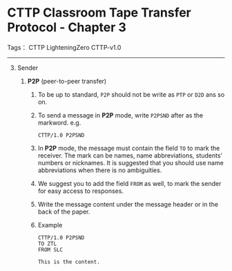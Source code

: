 # CTTP Classroom Tape Transfer Protocol - Chapter 3

Tags： CTTP LighteningZero CTTP-v1.0

---

3. Sender

    1. **P2P** (peer-to-peer transfer)

        1. To be up to standard, `P2P` should not be write as `PTP` or `D2D` ans so on.

        1. To send a message in **P2P** mode, write `P2PSND` after as the markword. e.g.

            ```text
            CTTP/1.0 P2PSND
            ```

        1. In **P2P** mode, the message must contain the field `TO` to mark the receiver. The mark can be names, name abbreviations, students' numbers or nicknames. It is suggested that you should use name abbreviations when there is no ambiguities.

        1. We suggest you to add the field `FROM` as well, to mark the sender for easy access to responses.

        1. Write the message content under the message header or in the back of the paper.

        1. Example

            ```text
            CTTP/1.0 P2PSND
            TO ZTL
            FROM SLC

            This is the content.
            ```
